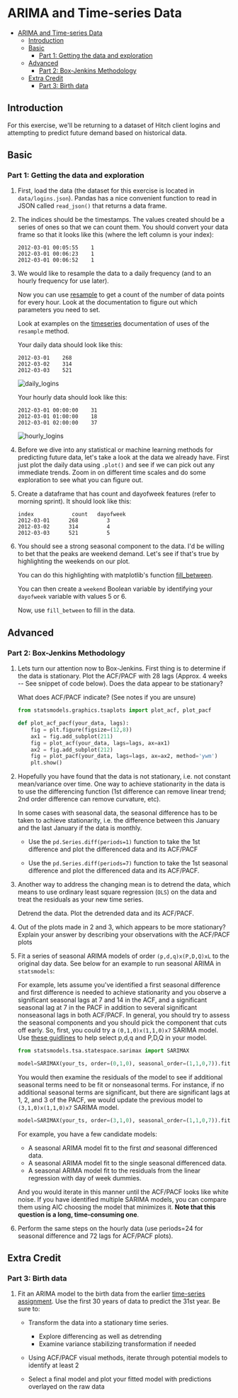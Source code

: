 # ARIMA and Time-series Data

- [ARIMA and Time-series Data](#arima-and-time-series-data)
  - [Introduction](#introduction)
  - [Basic](#basic)
    - [Part 1: Getting the data and exploration](#part-1-getting-the-data-and-exploration)
  - [Advanced](#advanced)
    - [Part 2: Box-Jenkins Methodology](#part-2-box-jenkins-methodology)
  - [Extra Credit](#extra-credit)
    - [Part 3: Birth data](#part-3-birth-data)

## Introduction

For this exercise, we'll be returning to a dataset of Hitch client logins and attempting to predict future demand based on historical data.

## Basic

### Part 1: Getting the data and exploration

1. First, load the data (the dataset for this exercise is located in
   `data/logins.json`). Pandas has a nice convenient function to read in
   JSON called `read_json()` that returns a data frame.

2. The indices should be the timestamps. The values created should be a
   series of ones so that we can count them. You should convert your data frame so that it looks like this (where the left column is your index):

   ```csv
   2012-03-01 00:05:55    1
   2012-03-01 00:06:23    1
   2012-03-01 00:06:52    1
   ```

3. We would like to resample the data to a daily frequency (and to an
   hourly frequency for use later).

   Now you can use [resample](http://pandas.pydata.org/pandas-docs/stable/generated/pandas.DataFrame.resample.html)
   to get a count of the number of data points for every hour. Look at the
   documentation to figure out which parameters you need to set.

   Look at examples on the [timeseries](http://pandas.pydata.org/pandas-docs/stable/timeseries.html)
   documentation of uses of the `resample` method.

   Your daily data should look like this:

   ```csv
   2012-03-01    268
   2012-03-02    314
   2012-03-03    521
   ```

   ![daily_logins](./images/daily_logins.png)

   Your hourly data should look like this:

   ```csv
   2012-03-01 00:00:00    31
   2012-03-01 01:00:00    18
   2012-03-01 02:00:00    37
   ```

   ![hourly_logins](./images/hourly_logins.png)

4. Before we dive into any statistical or machine learning methods for
   predicting future data, let's take a look at the data we already have.
   First just plot the daily data using `.plot()` and see if we can pick out
   any immediate trends. Zoom in on different time scales and do some exploration to see what you can figure out.

5. Create a dataframe that has count and dayofweek features (refer to
   morning sprint). It should look like this:

   ```csv
   index            count   dayofweek
   2012-03-01      268         3
   2012-03-02      314         4
   2012-03-03      521         5
   ```

6. You should see a strong seasonal component to the data. I'd be willing to
   bet that the peaks are weekend demand. Let's see if that's true by
   highlighting the weekends on our plot.

   You can do this highlighting with matplotlib's function [fill_between](http://matplotlib.org/api/axes_api.html?highlight=fill_between#matplotlib.axes.Axes.fill_between).

   You can then create a `weekend` Boolean variable by identifying your
   `dayofweek` variable with values 5 or 6.

   Now, use `fill_between` to fill in the data.

## Advanced

### Part 2: Box-Jenkins Methodology

1. Lets turn our attention now to Box-Jenkins. First thing is to
    determine if the data is stationary. Plot the ACF/PACF with 28 lags
    (Approx. 4 weeks -- See snippet of code below). Does the data appear to be stationary?

    What does ACF/PACF indicate? (See notes if you are unsure)

    ```python
    from statsmodels.graphics.tsaplots import plot_acf, plot_pacf

    def plot_acf_pacf(your_data, lags):
        fig = plt.figure(figsize=(12,8))
        ax1 = fig.add_subplot(211)
        fig = plot_acf(your_data, lags=lags, ax=ax1)
        ax2 = fig.add_subplot(212)
        fig = plot_pacf(your_data, lags=lags, ax=ax2, method='ywm')
        plt.show()
    ```

2. Hopefully you have found that the data is not stationary, i.e. not constant mean/variance
    over time. One way to achieve stationarity in the data is to use the differencing function (1st difference
    can remove linear trend; 2nd order difference can remove curvature, etc).

    In some cases with seasonal data, the seasonal difference has to be taken to achieve stationarity, i.e.
    the difference between this January and the last January if the data is monthly.

    - Use the `pd.Series.diff(periods=1)` function to take the 1st difference
      and plot the differenced data and its ACF/PACF

    - Use the `pd.Series.diff(periods=7)` function to take the 1st seasonal
      difference and plot the differenced data and its ACF/PACF.

3. Another way to address the changing mean is to detrend the data, which means
    to use ordinary least square regression (`OLS`) on the data and treat the residuals as your new time series.

    Detrend the data. Plot the detrended data and its ACF/PACF.

4. Out of the plots made in 2 and 3, which appears to be more stationary? Explain your answer by
    describing your observations with the ACF/PACF plots

5. Fit a series of seasonal ARIMA models of order `(p,d,q)x(P,D,Q)xL` to the original day data. See below for an example to run seasonal ARIMA in `statsmodels`:

    For example, lets assume you've identified a first seasonal difference and first difference is needed to achieve stationarity
    and you observe a significant seasonal lags at 7 and 14 in the ACF, and a significant seasonal lag
    at 7 in the PACF in addition to several significant nonseasonal lags in both ACF/PACF. In general,
    you should try to assess the seasonal components and you should pick the component that cuts off early.
    So, first, you could try a `(0,1,0)x(1,1,0)x7` SARIMA model. Use [these guidlines](http://people.duke.edu/~rnau/arimrule.htm) to help select p,d,q and P,D,Q in your model.

    ```python
    from statsmodels.tsa.statespace.sarimax import SARIMAX

    model=SARIMAX(your_ts, order=(0,1,0), seasonal_order=(1,1,0,7)).fit()
    ```

    You would then examine the residuals of the model to see if additional seasonal terms need to be fit
    or nonseasonal terms. For instance, if no additional seasonal terms are significant, but there are
    significant lags at 1, 2, and 3 of the PACF, we would update the previous model to `(3,1,0)x(1,1,0)x7`
    SARIMA model.

    ```python
    model=SARIMAX(your_ts, order=(3,1,0), seasonal_order=(1,1,0,7)).fit()
    ```

    For example, you have a few candidate models:

    - A seasonal ARIMA model fit to the first _and_ seasonal differenced data.
    - A seasonal ARIMA model fit to the single seasonal differenced data.
    - A seasonal ARIMA model fit to the residuals from the linear regression with day of week dummies.

    And you would iterate in this manner until the ACF/PACF looks like white noise. If you have identified
    multiple SARIMA models, you can compare them using AIC choosing the model that minimizes it. **Note that this question is a long, time-consuming one**.

6. Perform the same steps on the hourly data (use periods=24 for seasonal
    difference and 72 lags for ACF/PACF plots).

## Extra Credit

### Part 3: Birth data

1. Fit an ARIMA model to the birth data from the earlier [time-series assignment](https://github.com/GalvanizeDataScience/time-series). Use the first 30 years of data to
   predict the 31st year. Be sure to:

   - Transform the data into a stationary time series.

     - Explore differencing as well as detrending
     - Examine variance stabilizing transformation if needed

   - Using ACF/PACF visual methods, iterate through potential models to
     identify at least 2
   - Select a final model and plot your fitted model with predictions
     overlayed on the raw data